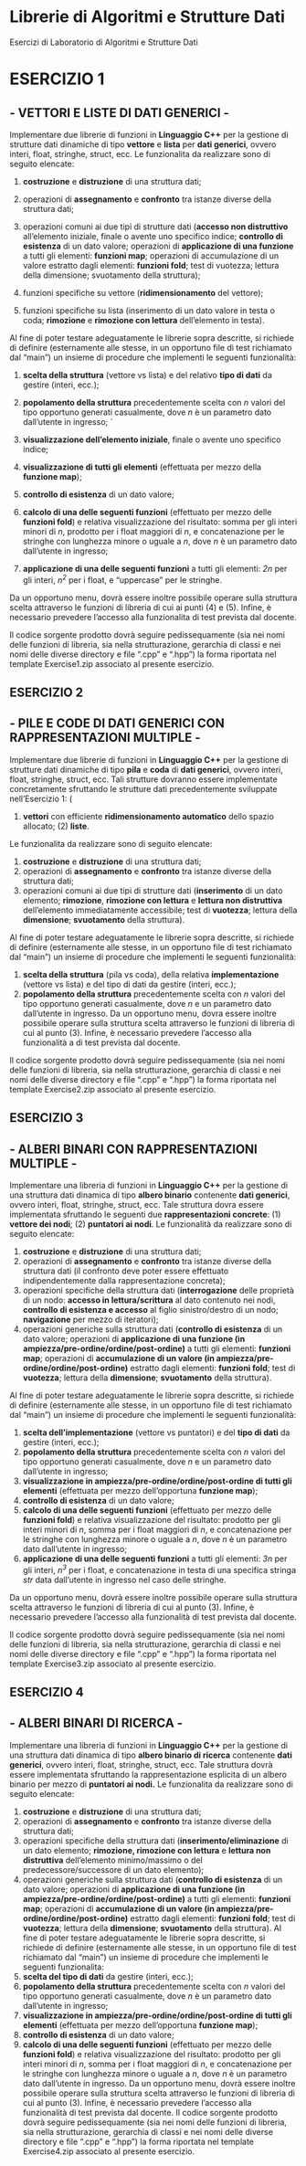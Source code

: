# Librerie di Algoritmi e Strutture Dati

Esercizi di Laboratorio di Algoritmi e Strutture Dati

# ESERCIZIO 1

## - VETTORI E LISTE DI DATI GENERICI -

Implementare due librerie di funzioni in **Linguaggio C++** per la gestione di strutture dati
dinamiche di tipo **vettore** e **lista** per **dati generici**, ovvero interi, float, stringhe, struct, ecc.
Le funzionalita da realizzare sono di seguito elencate:

1. **costruzione** e **distruzione** di una struttura dati;

2. operazioni di **assegnamento** e **confronto** tra istanze diverse della struttura dati;

3. operazioni comuni ai due tipi di strutture dati (**accesso non distruttivo** all’elemento
   iniziale, finale o avente uno specifico indice; **controllo di esistenza** di un dato valore;
   operazioni di **applicazione di una funzione** a tutti gli elementi: **funzioni map**; operazioni di accumulazione di
   un valore estratto dagli elementi: **funzioni fold**; test di
   vuotezza; lettura della dimensione; svuotamento della struttura);

4. funzioni specifiche su vettore (**ridimensionamento** del vettore);

5. funzioni specifiche su lista (inserimento di un dato valore in testa o coda; **rimozione** e
   **rimozione con lettura** dell’elemento in testa).

Al fine di poter testare adeguatamente le librerie sopra descritte, si richiede di definire (esternamente alle stesse,
in un opportuno file di test richiamato dal “main”) un insieme di procedure
che implementi le seguenti funzionalità:

1. **scelta della struttura** (vettore vs lista) e del relativo **tipo di dati** da gestire (interi, ecc.);

2. **popolamento della struttura** precedentemente scelta con _n_ valori del tipo opportuno
   generati casualmente, dove _n_ è un parametro dato dall’utente in ingresso; `

3. **visualizzazione dell’elemento iniziale**, finale o avente uno specifico indice;

4. **visualizzazione di tutti gli elementi** (effettuata per mezzo della **funzione map**);

5. **controllo di esistenza** di un dato valore;

6. **calcolo di una delle seguenti funzioni** (effettuato per mezzo delle **funzioni fold**) e
   relativa visualizzazione del risultato: somma per gli interi minori di _n_, prodotto per i
   float maggiori di _n_, e concatenazione per le stringhe con lunghezza minore o uguale a _n_,
   dove _n_ è un parametro dato dall’utente in ingresso;

7. **applicazione di una delle seguenti funzioni** a tutti gli elementi: _2n_ per gli interi, _n<sup>2</sup>_ per i
   float, e “uppercase” per le stringhe.

Da un opportuno menu, dovrà essere inoltre possibile operare sulla struttura scelta attraverso
le funzioni di libreria di cui ai punti (4) e (5). Infine, è necessario prevedere l’accesso alla
funzionalita di test prevista dal docente.

Il codice sorgente prodotto dovrà seguire pedissequamente (sia nei nomi delle funzioni di libreria,
sia nella strutturazione, gerarchia di classi e nei nomi delle diverse directory e file “.cpp” e
“.hpp”) la forma riportata nel template Exercise1.zip associato al presente esercizio.

## ESERCIZIO 2

## - PILE E CODE DI DATI GENERICI CON RAPPRESENTAZIONI MULTIPLE -

Implementare due librerie di funzioni in **Linguaggio C++** per la gestione di strutture dati dinamiche di tipo **pila**
e **coda** di **dati generici**, ovvero interi, float, stringhe, struct, ecc. Tali strutture
dovranno essere implementate concretamente sfruttando le strutture dati precedentemente sviluppate nell’Esercizio 1: (

1) **vettori** con efficiente **ridimensionamento automatico** dello spazio
   allocato; (2) **liste**.

Le funzionalita da realizzare sono di seguito elencate:

1. **costruzione** e **distruzione** di una struttura dati;
2. operazioni di **assegnamento** e **confronto** tra istanze diverse della struttura dati;
3. operazioni comuni ai due tipi di strutture dati (**inserimento** di un dato elemento; **rimozione**, **rimozione con
   lettura** e **lettura non distruttiva** dell’elemento immediatamente
   accessibile; test di **vuotezza**; lettura della **dimensione**; **svuotamento** della struttura).

Al fine di poter testare adeguatamente le librerie sopra descritte, si richiede di definire (esternamente alle stesse,
in un opportuno file di test richiamato dal “main”) un insieme di procedure
che implementi le seguenti funzionalità:

1. **scelta della struttura** (pila vs coda), della relativa **implementazione** (vettore vs lista)
   e del tipo di dati da gestire (interi, ecc.);
2. **popolamento della struttura** precedentemente scelta con _n_ valori del tipo opportuno
   generati casualmente, dove _n_ e un parametro dato dall’utente in ingresso.
   Da un opportuno menu, dovra essere inoltre possibile operare sulla struttura scelta attraverso le
   funzioni di libreria di cui al punto (3). Infine, è necessario prevedere l’accesso alla funzionalità a
   di test prevista dal docente.

Il codice sorgente prodotto dovrà seguire pedissequamente (sia nei nomi delle funzioni di libreria,
sia nella strutturazione, gerarchia di classi e nei nomi delle diverse directory e file “.cpp” e
“.hpp”) la forma riportata nel template Exercise2.zip associato al presente esercizio.

## ESERCIZIO 3

## - ALBERI BINARI CON RAPPRESENTAZIONI MULTIPLE -

Implementare una libreria di funzioni in **Linguaggio C++** per la gestione di una struttura dati
dinamica di tipo **albero binario** contenente **dati generici**, ovvero interi, float, stringhe, struct,
ecc. Tale struttura dovra essere implementata sfruttando le seguenti due  **rappresentazioni
concrete**: (1) **vettore dei nodi**; (2) **puntatori ai nodi**.
Le funzionalità da realizzare sono di seguito elencate:

1. **costruzione** e **distruzione** di una struttura dati;
2. operazioni di **assegnamento** e **confronto** tra istanze diverse della struttura dati (il confronto deve poter
   essere effettuato indipendentemente dalla rappresentazione concreta);
3. operazioni specifiche della struttura dati (**interrogazione** delle proprietà di un nodo:
   **accesso in lettura/scrittura** al dato contenuto nei nodi, **controllo di esistenza e accesso**
   al figlio sinistro/destro di un nodo; **navigazione** per mezzo di iteratori);
4. operazioni generiche sulla struttura dati (**controllo di esistenza** di un dato valore; operazioni di **applicazione
   di una funzione (in ampiezza/pre-ordine/ordine/post-ordine)**
   a tutti gli elementi: **funzioni map**; operazioni di **accumulazione di un valore (in
   ampiezza/pre-ordine/ordine/post-ordine)** estratto dagli elementi: **funzioni fold**; test
   di **vuotezza**; lettura della **dimensione**; **svuotamento** della struttura).

Al fine di poter testare adeguatamente le librerie sopra descritte, si richiede di definire (esternamente alle stesse,
in un opportuno file di test richiamato dal “main”) un insieme di procedure
che implementi le seguenti funzionalità:

1. **scelta dell’implementazione** (vettore vs puntatori) e del **tipo di dati** da gestire (interi,
   ecc.);
2. **popolamento della struttura** precedentemente scelta con _n_ valori del tipo opportuno
   generati casualmente, dove _n_ e un parametro dato dall’utente in ingresso;
3. **visualizzazione in ampiezza/pre-ordine/ordine/post-ordine di tutti gli elementi** (effettuata per mezzo
   dell’opportuna **funzione map**);
4. **controllo di esistenza** di un dato valore;
5. **calcolo di una delle seguenti funzioni** (effettuato per mezzo delle **funzioni fold**) e
   relativa visualizzazione del risultato: prodotto per gli interi minori di _n_, somma per i
   float maggiori di _n_, e concatenazione per le stringhe con lunghezza minore o uguale a _n_,
   dove _n_ è un parametro dato dall’utente in ingresso;
6. **applicazione di una delle seguenti funzioni** a tutti gli elementi: _3n_ per gli interi, _n<sup>3</sup>_ per
   i float, e concatenazione in testa di una specifica stringa _str_ data dall’utente in ingresso
   nel caso delle stringhe.

Da un opportuno menu, dovrà essere inoltre possibile operare sulla struttura scelta attraverso le
funzioni di libreria di cui al punto (3). Infine, è necessario prevedere l’accesso alla funzionalità
di test prevista dal docente.

Il codice sorgente prodotto dovrà seguire pedissequamente (sia nei nomi delle funzioni di libreria,
sia nella strutturazione, gerarchia di classi e nei nomi delle diverse directory e file “.cpp” e
“.hpp”) la forma riportata nel template Exercise3.zip associato al presente esercizio.

## ESERCIZIO 4

## - ALBERI BINARI DI RICERCA -

Implementare una libreria di funzioni in **Linguaggio C++** per la gestione di una struttura
dati dinamica di tipo **albero binario di ricerca** contenente **dati generici**, ovvero interi, float,
stringhe, struct, ecc. Tale struttura dovrà essere implementata sfruttando la rappresentazione
esplicita di un albero binario per mezzo di **puntatori ai nodi.**
Le funzionalita da realizzare sono di seguito elencate:

1. **costruzione** e **distruzione** di una struttura dati;
2. operazioni di **assegnamento** e **confronto** tra istanze diverse della struttura dati;
3. operazioni specifiche della struttura dati (**inserimento/eliminazione** di un dato elemento; **rimozione, rimozione
   con lettura** e **lettura non distruttiva** dell’elemento
   minimo/massimo o del predecessore/successore di un dato elemento);
4. operazioni generiche sulla struttura dati (**controllo di esistenza** di un dato valore; operazioni di **applicazione
   di una funzione (in ampiezza/pre-ordine/ordine/post-ordine)**
   a tutti gli elementi: **funzioni map**; operazioni di **accumulazione di un valore (in
   ampiezza/pre-ordine/ordine/post-ordine)** estratto dagli elementi: **funzioni fold**; test
   di **vuotezza**; lettura della **dimensione**; **svuotamento** della struttura).
   Al fine di poter testare adeguatamente le librerie sopra descritte, si richiede di definire (esternamente alle
   stesse, in un opportuno file di test richiamato dal “main”) un insieme di procedure
   che implementi le seguenti funzionalita:
1. **scelta del tipo di dati** da gestire (interi, ecc.);
2. **popolamento della struttura** precedentemente scelta con _n_ valori del tipo opportuno
   generati casualmente, dove _n_ è un parametro dato dall’utente in ingresso;
3. **visualizzazione in ampiezza/pre-ordine/ordine/post-ordine di tutti gli elementi** (effettuata per mezzo
   dell’opportuna **funzione map**);
4. **controllo di esistenza** di un dato valore;
5. **calcolo di una delle seguenti funzioni** (effettuato per mezzo delle **funzioni fold**) e
   relativa visualizzazione del risultato: prodotto per gli interi minori di _n_, somma per i
   float maggiori di _n_, e concatenazione per le stringhe con lunghezza minore o uguale a _n_,
   dove _n_ è un parametro dato dall’utente in ingresso.
   Da un opportuno menu, dovrà essere inoltre possibile operare sulla struttura scelta attraverso le
   funzioni di libreria di cui al punto (3). Infine, è necessario prevedere l’accesso alla funzionalità
   di test prevista dal docente.
   Il codice sorgente prodotto dovrà seguire pedissequamente (sia nei nomi delle funzioni di libreria,
   sia nella strutturazione, gerarchia di classi e nei nomi delle diverse directory e file “.cpp” e
   “.hpp”) la forma riportata nel template Exercise4.zip associato al presente esercizio.
